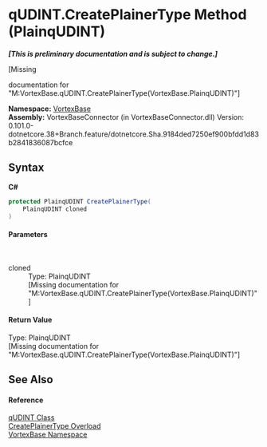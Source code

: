 # qUDINT.CreatePlainerType Method (PlainqUDINT)
 _**\[This is preliminary documentation and is subject to change.\]**_

\[Missing <summary> documentation for "M:VortexBase.qUDINT.CreatePlainerType(VortexBase.PlainqUDINT)"\]

**Namespace:**&nbsp;<a href="N_VortexBase.md">VortexBase</a><br />**Assembly:**&nbsp;VortexBaseConnector (in VortexBaseConnector.dll) Version: 0.101.0-dotnetcore.38+Branch.feature/dotnetcore.Sha.9184ded7250ef900bfdd1d83b2841836087bcfce

## Syntax

**C#**<br />
``` C#
protected PlainqUDINT CreatePlainerType(
	PlainqUDINT cloned
)
```


#### Parameters
&nbsp;<dl><dt>cloned</dt><dd>Type: PlainqUDINT<br />\[Missing <param name="cloned"/> documentation for "M:VortexBase.qUDINT.CreatePlainerType(VortexBase.PlainqUDINT)"\]</dd></dl>

#### Return Value
Type: PlainqUDINT<br />\[Missing <returns> documentation for "M:VortexBase.qUDINT.CreatePlainerType(VortexBase.PlainqUDINT)"\]

## See Also


#### Reference
<a href="T_VortexBase_qUDINT.md">qUDINT Class</a><br /><a href="Overload_VortexBase_qUDINT_CreatePlainerType.md">CreatePlainerType Overload</a><br /><a href="N_VortexBase.md">VortexBase Namespace</a><br />